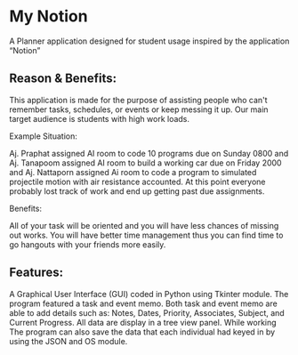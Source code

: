 # My Notion
A Planner application designed for student usage inspired by the application “Notion”

## Reason & Benefits:

This application is made for the purpose of assisting people who can't remember tasks, schedules, or events or keep messing it up.
Our main target audience is students with high work loads.

Example Situation: 

Aj. Praphat assigned AI room to code 10 programs due on Sunday 0800 and Aj. Tanapoom assigned AI room to build a working car due on Friday 2000 and Aj. Nattaporn assigned Ai room to code a program to simulated projectile motion with air resistance accounted.
At this point everyone probably lost track of work and end up getting past due assignments.

Benefits:

All of your task will be oriented and you will have less chances of missing out works. You will have better time management thus you can find time to go hangouts with your friends more easily.

## Features:

A Graphical User Interface (GUI) coded in Python using Tkinter module. The program featured a task and event memo. 
Both task and event memo are able to add details such as: Notes, Dates, Priority, Associates, Subject, and Current Progress. All data are display in a tree view panel. 
While working 
The program can also save the data that each individual had keyed in by using the JSON and OS module.
